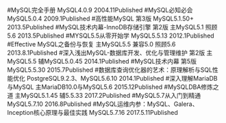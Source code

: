#MySQL完全手册 MySQL4.0.9 2004.11Published
#MySQL必知必会 MySQL5.0.4 2009.1Published
#高性能MySQL 第3版 MySQL5.1.50+ 2013.5Published
#MySQL技术内幕-InnoDB存储引擎 第2版 主MySQL5.1 照顾5.6 2013.5Published
#MYSQL5.5从零开始学 MySQL5.5.13 2012.1Published
#Effective MySQL之备份与恢复 主MySQL5.5 兼容5.0 照顾5.6 2013.8.1Published
#深入浅出MySQL-数据库开发、优化与管理维护 第2版 主MySQL5.5 辅MySQL5.0.45 2014.1Published
#MySQL技术内幕 第5版 MySQL5.5.30 2015.7Published
#数据库查询优化器的艺术：原理解析与SQL性能优化 PostgreSQL9.2.3、MySQL5.6.10 2014.1Published
#深入理解MariaDB与MySQL 主MariaDB10.0与MySQL5.6 2015.12Published
#MySQLDBA修炼之道 主MySQL5.1.45 辅5.5.33 2017.2Published
#MySQL5.7从入门到精通 MySQL5.7.10 2016.8Published
#MySQL运维内参：MySQL、Galera、Inception核心原理与最佳实践 MySQL5.7.16 2017.5.11Published
